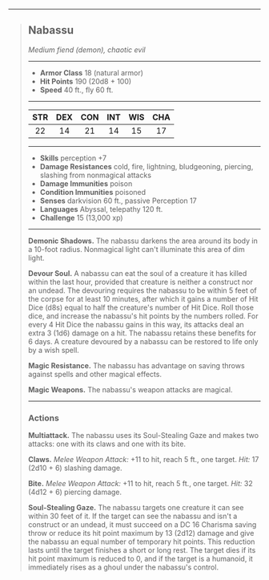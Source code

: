 ***
> ## Nabassu
> *Medium fiend (demon), chaotic evil*
> 
> ***
> 
> - **Armor Class** 18 (natural armor)
> - **Hit Points** 190 (20d8 + 100)
> - **Speed** 40 ft., fly 60 ft.
> 
> ***
> 
> |STR|DEX|CON|INT|WIS|CHA|
> |:---:|:---:|:---:|:---:|:---:|:---:|
> |22|14|21|14|15|17|
> 
> ***
> 
> - **Skills** perception +7
> - **Damage Resistances** cold, fire, lightning, bludgeoning, piercing, slashing from nonmagical attacks
> - **Damage Immunities** poison
> - **Condition Immunities** poisoned
> - **Senses** darkvision 60 ft., passive Perception 17
> - **Languages** Abyssal, telepathy 120 ft.
> - **Challenge** 15 (13,000 xp)
> 
> ***
> 
> **Demonic Shadows.** The nabassu darkens the area around its body in a 10-foot radius. Nonmagical light can't illuminate this area of dim light.
> 
> **Devour Soul.** A nabassu can eat the soul of a creature it has killed within the last hour, provided that creature is neither a construct nor an undead. The devouring requires the nabassu to be within 5 feet of the corpse for at least 10 minutes, after which it gains a number of Hit Dice (d8s) equal to half the creature's number of Hit Dice. Roll those dice, and increase the nabassu's hit points by the numbers rolled. For every 4 Hit Dice the nabassu gains in this way, its attacks deal an extra 3 (1d6) damage on a hit. The nabassu retains these benefits for 6 days. A creature devoured by a nabassu can be restored to life only by a wish spell.
> 
> **Magic Resistance.** The nabassu has advantage on saving throws against spells and other magical effects.
> 
> **Magic Weapons.** The nabassu's weapon attacks are magical.
> 
> ***
> 
> ### Actions
> **Multiattack.** The nabassu uses its Soul-Stealing Gaze and makes two attacks: one with its claws and one with its bite.
> 
> **Claws.** *Melee Weapon Attack:* +11 to hit, reach 5 ft., one target. *Hit:* 17 (2d10 + 6) slashing damage.
> 
> **Bite.** *Melee Weapon Attack:* +11 to hit, reach 5 ft., one target. *Hit:* 32 (4d12 + 6) piercing damage.
> 
> **Soul-Stealing Gaze.** The nabassu targets one creature it can see within 30 feet of it. If the target can see the nabassu and isn't a construct or an undead, it must succeed on a DC 16 Charisma saving throw or reduce its hit point maximum by 13 (2d12) damage and give the nabassu an equal number of temporary hit points. This reduction lasts until the target finishes a short or long rest. The target dies if its hit point maximum is reduced to 0, and if the target is a humanoid, it immediately rises as a ghoul under the nabassu's control.